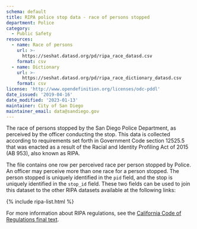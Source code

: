 ```yaml
---
schema: default
title: RIPA police stop data - race of persons stopped
department: Police
category:
  - Public Safety
resources:
  - name: Race of persons
    url: >-
      https://seshat.datasd.org/pd/ripa_race_datasd.csv
    format: csv
  - name: Dictionary
    url: >-
      https://seshat.datasd.org/pd/ripa_race_dictionary_datasd.csv
    format: csv
license: 'http://www.opendefinition.org/licenses/odc-pddl'
date_issued: '2019-04-16'
date_modified: '2023-01-13'
maintainer: City of San Diego
maintainer_email: data@sandiego.gov
---
```

The race of persons stopped by the San Diego Police Department, as perceived by the officer conducting the stop. This data is collected according to requirements set forth in Government Code section 12525.5 that was enacted as a result of the Racial and Identity Profiling Act of 2015 (AB 953), also known as RIPA.

<!--more-->

The file contains one row per perceived race per person stopped by Police. An officer may perceive more than one race for a person stopped. The person stopped is uniquely identified in the `pid` field, and the stop is uniquely identified in the `stop_id` field. These two fields can be used to join this dataset to the other RIPA datasets available at the following links:

{% include ripa-list.html %}

For more information about RIPA regulations, see the [California Code of Regulations final text](https://oag.ca.gov/sites/all/files/agweb/pdfs/ripa/stop-data-reg-final-text-110717.pdf?).